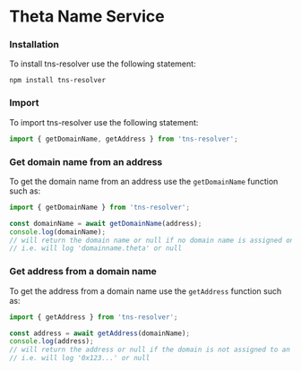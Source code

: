 # Theta Name Service
### Installation
To install tns-resolver use the following statement:
```console
npm install tns-resolver
```

### Import
To import tns-resolver use the following statement:
```js script
import { getDomainName, getAddress } from 'tns-resolver';
```

### Get domain name from an address
To get the domain name from an address use the ```getDomainName``` function such as: 
```js script
import { getDomainName } from 'tns-resolver';

const domainName = await getDomainName(address);
console.log(domainName);
// will return the domain name or null if no domain name is assigned on this address
// i.e. will log 'domainname.theta' or null
```

### Get address from a domain name
To get the address from a domain name use the ```getAddress``` function such as: 
```js script
import { getAddress } from 'tns-resolver';

const address = await getAddress(domainName);
console.log(address);
// will return the address or null if the domain is not assigned to an address
// i.e. will log '0x123...' or null
```

